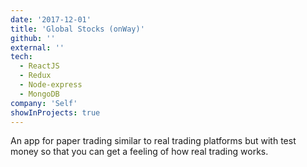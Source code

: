 ```yaml
---
date: '2017-12-01'
title: 'Global Stocks (onWay)'
github: ''
external: ''
tech:
  - ReactJS
  - Redux
  - Node-express
  - MongoDB
company: 'Self'
showInProjects: true
---
```


An app for paper trading similar to real trading platforms but with test money 
so that you can get a feeling of how real trading works.